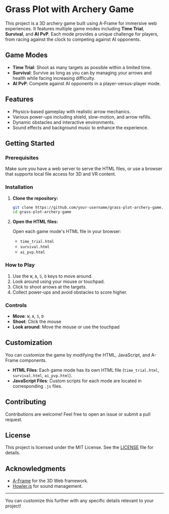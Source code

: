 
# Grass Plot with Archery Game

This project is a 3D archery game built using A-Frame for immersive web experiences. It features multiple game modes including **Time Trial**, **Survival**, and **AI PvP**. Each mode provides a unique challenge for players, from racing against the clock to competing against AI opponents.

## Game Modes

- **Time Trial**: Shoot as many targets as possible within a limited time.
- **Survival**: Survive as long as you can by managing your arrows and health while facing increasing difficulty.
- **AI PvP**: Compete against AI opponents in a player-versus-player mode.

## Features

- Physics-based gameplay with realistic arrow mechanics.
- Various power-ups including shield, slow-motion, and arrow refills.
- Dynamic obstacles and interactive environments.
- Sound effects and background music to enhance the experience.

## Getting Started

### Prerequisites

Make sure you have a web server to serve the HTML files, or use a browser that supports local file access for 3D and VR content.

### Installation

1. **Clone the repository:**
   ```bash
   git clone https://github.com/your-username/grass-plot-archery-game.git
   cd grass-plot-archery-game
   ```

2. **Open the HTML files:**

   Open each game mode's HTML file in your browser:

   - `time_trial.html`
   - `survival.html`
   - `ai_pvp.html`

### How to Play

1. Use the `W`, `A`, `S`, `D` keys to move around.
2. Look around using your mouse or touchpad.
3. Click to shoot arrows at the targets.
4. Collect power-ups and avoid obstacles to score higher.

### Controls

- **Move**: `W`, `A`, `S`, `D`
- **Shoot**: Click the mouse
- **Look around**: Move the mouse or use the touchpad

## Customization

You can customize the game by modifying the HTML, JavaScript, and A-Frame components.

- **HTML Files**: Each game mode has its own HTML file (`time_trial.html`, `survival.html`, `ai_pvp.html`).
- **JavaScript Files**: Custom scripts for each mode are located in corresponding `.js` files.

## Contributing

Contributions are welcome! Feel free to open an issue or submit a pull request.

## License

This project is licensed under the MIT License. See the [LICENSE](LICENSE) file for details.

## Acknowledgments

- [A-Frame](https://aframe.io/) for the 3D Web framework.
- [Howler.js](https://howlerjs.com/) for sound management.

---

You can customize this further with any specific details relevant to your project!
